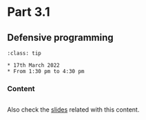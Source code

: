 # Part 3.1

## Defensive programming

```{admonition} When?
:class: tip

* 17th March 2022
* From 1:30 pm to 4:30 pm
```

### Content

```{tableofcontents}
```

Also check the
[slides](https://raw.githack.com/ARCTraining/cdt_fluids_2022/main/slides/CDT-training_3-1.html)
related with this content.
